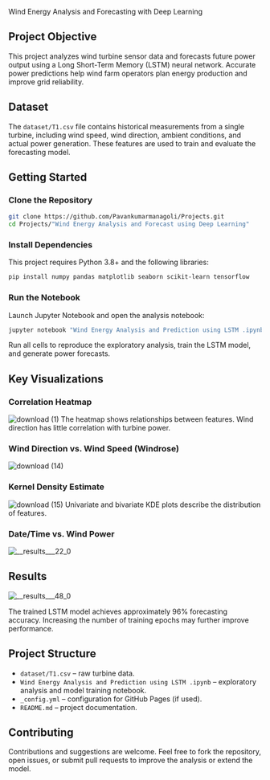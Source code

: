  Wind Energy Analysis and Forecasting with Deep Learning

## Project Objective

This project analyzes wind turbine sensor data and forecasts future power output using a Long Short-Term Memory (LSTM) neural network. Accurate power predictions help wind farm operators plan energy production and improve grid reliability.

## Dataset

The `dataset/T1.csv` file contains historical measurements from a single turbine, including wind speed, wind direction, ambient conditions, and actual power generation. These features are used to train and evaluate the forecasting model.

## Getting Started

### Clone the Repository

```bash
git clone https://github.com/Pavankumarmanagoli/Projects.git
cd Projects/"Wind Energy Analysis and Forecast using Deep Learning"
```

### Install Dependencies

This project requires Python 3.8+ and the following libraries:

```bash
pip install numpy pandas matplotlib seaborn scikit-learn tensorflow
```

### Run the Notebook

Launch Jupyter Notebook and open the analysis notebook:

```bash
jupyter notebook "Wind Energy Analysis and Prediction using LSTM .ipynb"
```

Run all cells to reproduce the exploratory analysis, train the LSTM model, and generate power forecasts.

## Key Visualizations

### Correlation Heatmap
![download (1)](https://user-images.githubusercontent.com/48255425/86516148-d5f25d80-be3b-11ea-9bdc-d414a3d29b73.png)
The heatmap shows relationships between features. Wind direction has little correlation with turbine power.

### Wind Direction vs. Wind Speed (Windrose)
![download (14)](https://user-images.githubusercontent.com/48255425/86516118-a9d6dc80-be3b-11ea-802d-bc78664d5ec8.png)

### Kernel Density Estimate
![download (15)](https://user-images.githubusercontent.com/48255425/86516193-1ce05300-be3c-11ea-837d-8554dcd01672.png)
Univariate and bivariate KDE plots describe the distribution of features.

### Date/Time vs. Wind Power
![__results___22_0](https://user-images.githubusercontent.com/48255425/86529697-74300300-bed0-11ea-82ee-81074baaf28a.png)

## Results

![__results___48_0](https://user-images.githubusercontent.com/48255425/86529699-75f9c680-bed0-11ea-86c6-cb59d6e531ad.png)

The trained LSTM model achieves approximately 96% forecasting accuracy. Increasing the number of training epochs may further improve performance.

## Project Structure

- `dataset/T1.csv` – raw turbine data.
- `Wind Energy Analysis and Prediction using LSTM .ipynb` – exploratory analysis and model training notebook.
- `_config.yml` – configuration for GitHub Pages (if used).
- `README.md` – project documentation.

## Contributing

Contributions and suggestions are welcome. Feel free to fork the repository, open issues, or submit pull requests to improve the analysis or extend the model.
